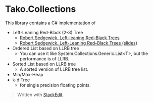Tako.Collections
================

This library contains a C# implementation of

- Left-Leaning Red-Black (2-3) Tree
    - [Robert Sedgewick. Left-leaning Red–Black Trees][1]
    - [Robert Sedgewick. Left-Leaning Red–Black Trees (slides)][2]
- Ordered List based on LLRB tree
    - You can use it like System.Collections.Generic.List&lt;T&gt;, but the performance is of LLRB.
- Sorted List based on LLRB tree
    - A sorted version of LLRB tree list.
- Min/Max-Heap
- k-d Tree
    - for single precision floating points.

> Written with [StackEdit](http://benweet.github.io/stackedit/).


  [1]: http://www.cs.princeton.edu/~rs/talks/LLRB/LLRB.pdf
  [2]: http://www.cs.princeton.edu/~rs/talks/LLRB/RedBlack.pdf
